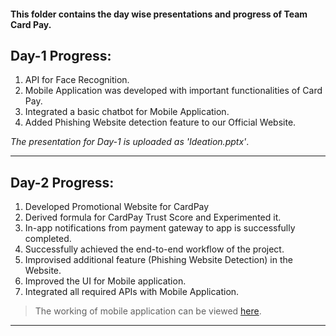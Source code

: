#### This folder contains the day wise presentations and progress of Team Card Pay.

## Day-1 Progress:
  1. API for Face Recognition.
  2. Mobile Application was developed with important functionalities of Card Pay.
  3. Integrated a basic chatbot for Mobile Application.
  4. Added Phishing Website detection feature to our Official Website.
 
 *The presentation for Day-1 is uploaded as 'Ideation.pptx'*.
 
 ----------------------------
## Day-2 Progress:
1) Developed Promotional Website for CardPay
2) Derived formula for CardPay Trust Score and Experimented it.
3) In-app notifications from payment gateway to app is successfully completed.
4) Successfully achieved the end-to-end workflow of the project.
5) Improvised additional feature (Phishing Website Detection) in the Website.
6) Improved the UI for Mobile application.
7) Integrated all required APIs with Mobile Application.
 
 > The working of mobile application can be viewed [here](https://www.youtube.com/watch?v=asMZSIjaYM4&feature=emb_title).
 
 -------------------------------
